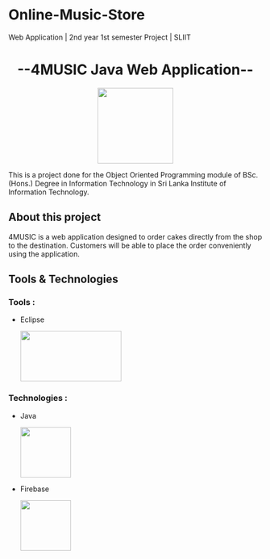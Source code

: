 # Online-Music-Store
Web Application |  2nd year 1st semester Project | SLIIT


<h1 align="center">--4MUSIC Java Web Application--</h1>

<p align="center">
 
  <img src="https://user-images.githubusercontent.com/87439553/143580939-5d2e3c06-8c5e-4397-a764-8c9d82c8060f.png" width="150" height="150"/>
</p>
<p>

  
  This is a project done for the Object Oriented Programming module of BSc.(Hons.) Degree in Information Technology in Sri Lanka Institute of Information Technology.
  
  </p>
  
  <h2>About this project</h2>
  4MUSIC is a web application designed to order cakes directly from the shop to the destination. Customers will be able to place the order conveniently using the application.
  
  <h2>Tools & Technologies</h2>
  
  <h3>Tools :</h3>
  
  - Eclipse
   
      <img src="https://www.vhv.rs/dpng/d/40-400660_eclipse-logo-png-transparent-png.png" width="200" height="100"/>
  
  <h3>Technologies :</h3>
    
  - Java
   
     <img src="https://user-images.githubusercontent.com/87439553/134557502-c829daaf-5554-42ed-b0a1-84f24b8ceedd.png" width="100" height="100"/>
  
  
  
  - Firebase
  
     <img src="https://icon2.cleanpng.com/20180609/ryh/kisspng-firebase-cloud-messaging-google-cloud-messaging-api-as-a-service-5b1bf782ac0ca2.2103995315285594907047.jpg"        width="100" height="100"/>



